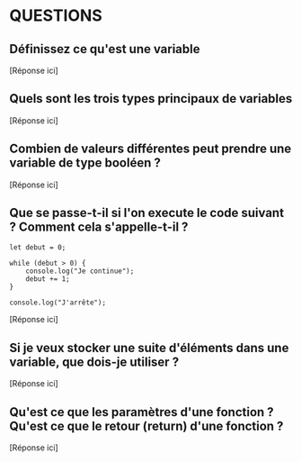 # QUESTIONS

## Définissez ce qu'est une variable

[Réponse ici]

## Quels sont les trois types principaux de variables

[Réponse ici]

## Combien de valeurs différentes peut prendre une variable de type booléen ?

[Réponse ici]

## Que se passe-t-il si l'on execute le code suivant ? Comment cela s'appelle-t-il ?

```
let debut = 0;

while (debut > 0) {
    console.log("Je continue");
    debut += 1;
}

console.log("J'arrête");
```

[Réponse ici]

## Si je veux stocker une suite d'éléments dans une variable, que dois-je utiliser ?

[Réponse ici]

## Qu'est ce que les paramètres d'une fonction ? Qu'est ce que le retour (return) d'une fonction ?

[Réponse ici]
